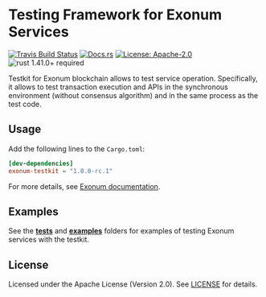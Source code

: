 # Testing Framework for Exonum Services

[![Travis Build Status](https://img.shields.io/travis/exonum/exonum/master.svg?label=Linux%20Build)](https://travis-ci.com/exonum/exonum)
[![Docs.rs](https://docs.rs/exonum-testkit/badge.svg)](https://docs.rs/exonum-testkit)
[![License: Apache-2.0](https://img.shields.io/github/license/exonum/exonum.svg)](https://github.com/exonum/exonum/blob/master/LICENSE)
![rust 1.41.0+ required](https://img.shields.io/badge/rust-1.41.0+-blue.svg?label=Required%20Rust)

Testkit for Exonum blockchain allows to test service operation.
Specifically, it allows to test transaction execution
and APIs in the synchronous environment (without consensus algorithm)
and in the same process as the test code.

## Usage

Add the following lines to the `Cargo.toml`:

```toml
[dev-dependencies]
exonum-testkit = "1.0.0-rc.1"
```

For more details, see [Exonum documentation][documentation].

## Examples

See the [**tests**](tests) and [**examples**](examples) folders for examples
of testing Exonum services with the testkit.

## License

Licensed under the Apache License (Version 2.0). See [LICENSE](LICENSE) for details.

[documentation]: https://exonum.com/doc/version/latest/advanced/service-testing/
